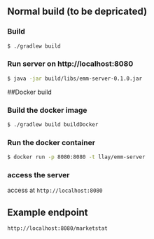 ## Normal build (to be depricated)
### Build
```bash
$ ./gradlew build
```

### Run server on http://localhost:8080
```bash
$ java -jar build/libs/emm-server-0.1.0.jar
```

##Docker build
### Build the docker image
```bash
$ ./gradlew build buildDocker
```

### Run the docker container
```bash
$ docker run -p 8080:8080 -t llay/emm-server
```

### access the server
access at `http://localhost:8080`

## Example endpoint
`http://localhost:8080/marketstat`
